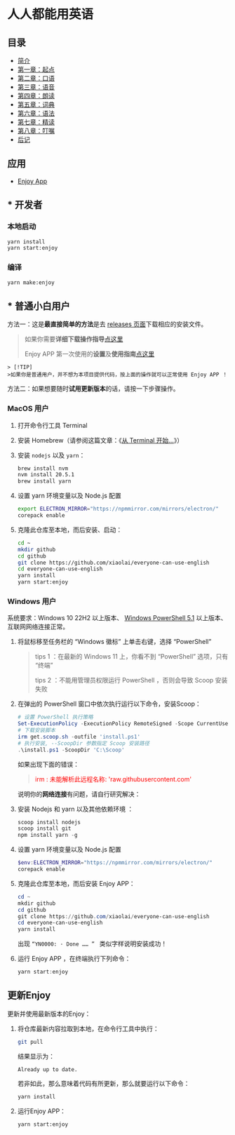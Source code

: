 # 人人都能用英语

## 目录

- [简介](./book/README.md)
- [第一章：起点](./book/chapter1.md)
- [第二章：口语](./book/chapter2.md)
- [第三章：语音](./book/chapter3.md)
- [第四章：朗读](./book/chapter4.md)
- [第五章：词典](./book/chapter5.md)
- [第六章：语法](./book/chapter6.md)
- [第七章：精读](./book/chapter7.md)
- [第八章：叮嘱](./book/chapter8.md)
- [后记](./book/end.md)

## 应用

- [Enjoy App](./enjoy/README.md)

## * 开发者

### 本地启动

```bash
yarn install
yarn start:enjoy
```

### 编译

```bash
yarn make:enjoy
```

## * 普通小白用户

方法一：这是**最直接简单的方法**是去 [releases 页面](https://github.com/xiaolai/everyone-can-use-english/tags)下载相应的安装文件。

> 如果你需要**详细下载操作指导**[点这里](find-compatible-software-version.md)
>
> Enjoy APP 第一次使用的**设置**及**使用指南**[点这里](enjoy-software-setup-guide.md)

```
> [!TIP]
>如果你是普通用户，并不想为本项目提供代码，按上面的操作就可以正常使用 Enjoy APP ！
```



方法二：如果想要随时**试用更新版本**的话，请按一下步骤操作。



### MacOS 用户

1. 打开命令行工具 Terminal

2. 安装 Homebrew（请参阅这篇文章：《[从 Terminal 开始…](https://github.com/xiaolai/apple-computer-literacy/blob/main/start-from-terminal.md)》）

3. 安装 `nodejs` 以及 `yarn`：

   ```bash
   brew install nvm
   nvm install 20.5.1 
   brew install yarn
   ```

4. 设置 yarn 环境变量以及 Node.js 配置

   ```bash
   export ELECTRON_MIRROR="https://npmmirror.com/mirrors/electron/"
   corepack enable
   ```

5. 克隆此仓库至本地，而后安装、启动：

   ```bash
   cd ~
   mkdir github
   cd github
   git clone https://github.com/xiaolai/everyone-can-use-english
   cd everyone-can-use-english
   yarn install
   yarn start:enjoy
   ```



### Windows 用户

系统要求：Windows 10 22H2 以上版本、 [Windows PowerShell 5.1](https://aka.ms/wmf5download) 以上版本、互联网网络连接正常。

1. 将鼠标移至任务栏的 “Windows 徽标” 上单击右键，选择 “PowerShell”

   > tips 1 ：在最新的 Windows 11 上，你看不到 “PowerShell” 选项，只有 “终端”
   >
   > tips 2 ：不能用管理员权限运行 PowerShell ，否则会导致 Scoop 安装失败
   >

2. 在弹出的 PowerShell 窗口中依次执行运行以下命令，安装Scoop：

   ```powershell
   # 设置 PowerShell 执行策略
   Set-ExecutionPolicy -ExecutionPolicy RemoteSigned -Scope CurrentUser
   # 下载安装脚本
   irm get.scoop.sh -outfile 'install.ps1'
   # 执行安装, --ScoopDir 参数指定 Scoop 安装路径
   .\install.ps1 -ScoopDir 'C:\Scoop'
   ```

   如果出现下面的错误：

   > <span style="color:red">irm : 未能解析此远程名称: 'raw.githubusercontent.com'</span>

   说明你的**网络连接**有问题，请自行研究解决：

3. 安装 Nodejs 和 yarn 以及其他依赖环境 ：

   ```powershell
   scoop install nodejs
   scoop install git
   npm install yarn -g
   ```

4. 设置 yarn 环境变量以及 Node.js 配置

   ```powershell
   $env:ELECTRON_MIRROR="https://npmmirror.com/mirrors/electron/"
   corepack enable
   ```

5. 克隆此仓库至本地，而后安装 Enjoy APP：

   ```powershell
   cd ~
   mkdir github
   cd github
   git clone https://github.com/xiaolai/everyone-can-use-english
   cd everyone-can-use-english
   yarn install
   ```

   出现 `“YN0000: · Done …… ” ` 类似字样说明安装成功！

6. 运行 Enjoy APP ，在终端执行下列命令：

   ```powershell
   yarn start:enjoy
   ```



## 更新Enjoy

更新并使用最新版本的Enjoy：

1. 将仓库最新内容拉取到本地，在命令行工具中执行：

   ```bash
   git pull
   ```
   结果显示为：

   ```shell
   Already up to date.
   ```

   若非如此，那么意味着代码有所更新，那么就要运行以下命令：

   ```bash
   yarn install
   ```

2. 运行Enjoy APP：

   ```shell
   yarn start:enjoy
   ```
